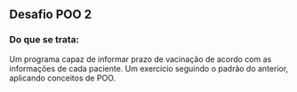 ## Desafio POO 2

### Do que se trata:

Um programa capaz de informar prazo de vacinação de acordo com as informações de cada paciente. Um exercício seguindo o padrão do anterior, aplicando conceitos de POO.
